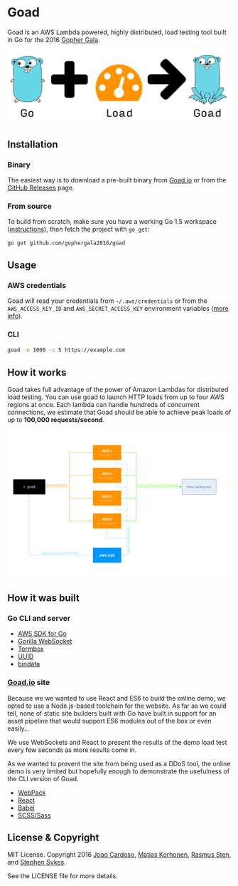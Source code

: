 # Goad

Goad is an AWS Lambda powered, highly distributed,
load testing tool built in Go for the 2016 [Gopher Gala][].

![Go + Load ⇒ Goad](./site/src/img/go-plus-load.png)

## Installation

### Binary

The easiest way is to download a pre-built binary from [Goad.io] or from the [GitHub Releases][] page.

### From source

To build from scratch, make sure you have a working Go 1.5 workspace ([instructions](https://golang.org/doc/install)), then fetch the project with `go get`:

```
go get github.com/gophergala2016/goad
```

## Usage

### AWS credentials

Goad will read your credentials from `~/.aws/credentials` or from the `AWS_ACCESS_KEY_ID` and `AWS_SECRET_ACCESS_KEY` environment variables ([more info](http://blogs.aws.amazon.com/security/post/Tx3D6U6WSFGOK2H/A-New-and-Standardized-Way-to-Manage-Credentials-in-the-AWS-SDKs)).

### CLI

```sh
goad -n 1000 -c 5 https://example.com
```

## How it works

Goad takes full advantage of the power of Amazon Lambdas for distributed load testing. You can use goad to launch HTTP loads from up to four AWS regions at once. Each lambda can handle hundreds of concurrent connections, we estimate that Goad should be able to achieve peak loads of up to **100,000 requests/second**.

![Goad diagram](./site/src/img/diagram.png)

## How it was built

### Go CLI and server

* [AWS SDK for Go][]
* [Gorilla WebSocket][]
* [Termbox][]
* [UUID][]
* [bindata][]

### [Goad.io][] site

Because we we wanted to use React and ES6 to build the online demo, we opted to use a Node.js-based toolchain for the website. As far as we could tell, none of static site builders built with Go have built in support for an asset pipeline that would support ES6 modules out of the box or even easily…

We use WebSockets and React to present the results of the demo load test every few seconds as more results come in.

As we wanted to prevent the site from being used as a DDoS tool, the online demo is very limited but hopefully enough to demonstrate the usefulness of the CLI version of Goad.

* [WebPack][]
* [React][]
* [Babel][]
* [SCSS/Sass][]


## License & Copyright

MIT License. Copyright 2016 [Joao Cardoso][], [Matias Korhonen][], [Rasmus Sten][], and [Stephen Sykes][].

See the LICENSE file for more details.

[Goad.io]: https://goad.io
[GitHub Releases]: https://github.com/gophergala2016/goad/releases

[AWS SDK for Go]: http://aws.amazon.com/sdk-for-go/
[Gorilla WebSocket]: https://github.com/gorilla/websocket
[Termbox]: https://github.com/nsf/termbox-go
[UUID]: https://github.com/satori/go.uuid
[bindata]: https://github.com/jteeuwen/go-bindata

[WebPack]: https://webpack.github.io/
[React]: https://facebook.github.io/react/
[Babel]: https://babeljs.io/
[SCSS/Sass]: http://sass-lang.com/

[Gopher Gala]: http://gophergala.com/
[Joao Cardoso]: https://twitter.com/jcxplorer
[Matias Korhonen]: https://twitter.com/matiaskorhonen
[Rasmus Sten]: https://twitter.com/pajp
[Stephen Sykes]: https://twitter.com/sdsykes

